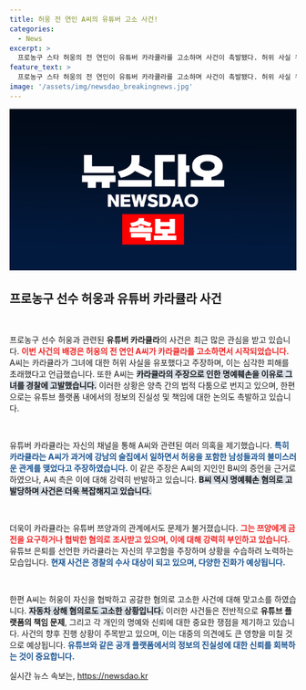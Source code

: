 ```yaml
---
title: 허웅 전 연인 A씨의 유튜버 고소 사건!
categories:
  - News
excerpt: >
  프로농구 스타 허웅의 전 연인이 유튜버 카라큘라를 고소하며 사건이 촉발됐다. 허위 사실 유포와 금전 갈취 의혹까지 얽힌 이번 사건, 그 배후에는 어떤 진실이 숨겨져 있을까? 클릭해서 확인해보세요!
feature_text: >
  프로농구 스타 허웅의 전 연인이 유튜버 카라큘라를 고소하며 사건이 촉발됐다. 허위 사실 유포와 금전 갈취 의혹까지 얽힌 이번 사건, 그 배후에는 어떤 진실이 숨겨져 있을까? 클릭해서 확인해보세요!
image: '/assets/img/newsdao_breakingnews.jpg'
---
```


<p><img src="/assets/img/newsdao_breakingnews.jpg" alt="bookingtag 속보" /></p>

<h2 data-ke-size="size26">프로농구 선수 허웅과 유튜버 카라큘라 사건</h2>

<p data-ke-size="size16">&nbsp;</p>

<p>프로농구 선수 허웅과 관련된 <b>유튜버 카라큘라</b>의 사건은 최근 많은 관심을 받고 있습니다. <b><span style="color: #ee2323;">이번 사건의 배경은 허웅의 전 연인 A씨가 카라큘라를 고소하면서 시작되었습니다.</span></b> A씨는 카라큘라가 그녀에 대한 허위 사실을 유포했다고 주장하며, 이는 심각한 피해를 초래했다고 언급했습니다. 또한 A씨는 <b><span style="background-color: #21538527;">카라큘라의 주장으로 인한 명예훼손을 이유로 그녀를 경찰에 고발했습니다.</span></b> 이러한 상황은 양측 간의 법적 다툼으로 번지고 있으며, 한편으로는 유튜브 플랫폼 내에서의 정보의 진실성 및 책임에 대한 논의도 촉발하고 있습니다.</p>

<p data-ke-size="size16">&nbsp;</p>

<p>유튜버 카라큘라는 자신의 채널을 통해 A씨와 관련된 여러 의혹을 제기했습니다. <b><span style="color: #1a5490;">특히 카라큘라는 A씨가 과거에 강남의 술집에서 일하면서 허웅을 포함한 남성들과의 불미스러운 관계를 맺었다고 주장하였습니다.</span></b> 이 같은 주장은 A씨의 지인인 B씨의 증언을 근거로 하였으나, A씨 측은 이에 대해 강력히 반발하고 있습니다. <b><span style="background-color: #21538527;">B씨 역시 명예훼손 혐의로 고발당하며 사건은 더욱 복잡해지고 있습니다.</span></b></p>

<p data-ke-size="size16">&nbsp;</p>

<p>더욱이 카라큘라는 유튜버 쯔양과의 관계에서도 문제가 불거졌습니다. <b><span style="color: #ee2323;">그는 쯔양에게 금전을 요구하거나 협박한 혐의로 조사받고 있으며, 이에 대해 강력히 부인하고 있습니다.</span></b> 유튜브 은퇴를 선언한 카라큘라는 자신의 무고함을 주장하며 상황을 수습하려 노력하는 모습입니다. <b><span style="color: #1a5490;">현재 사건은 경찰의 수사 대상이 되고 있으며, 다양한 진화가 예상됩니다.</span></b> </p>

<p data-ke-size="size16">&nbsp;</p>

<p>한편 A씨는 허웅이 자신을 협박하고 공갈한 혐의로 고소한 사건에 대해 맞고소를 하였습니다. <b><span style="background-color: #21538527;">자동차 상해 혐의로도 고소한 상황입니다.</span></b> 이러한 사건들은 전반적으로 <b>유튜브 플랫폼의 책임 문제</b>, 그리고 각 개인의 명예와 신뢰에 대한 중요한 쟁점을 제기하고 있습니다. 사건의 향후 진행 상황이 주목받고 있으며, 이는 대중의 의견에도 큰 영향을 미칠 것으로 예상됩니다. <b><span style="color: #1a5490;">유튜브와 같은 공개 플랫폼에서의 정보의 진실성에 대한 신뢰를 회복하는 것이 중요합니다.</span></b></p>
실시간 뉴스 속보는, <a href="https://newsdao.kr" rel="dofollow">https://newsdao.kr</a>


